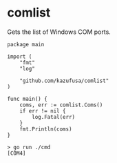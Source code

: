 # comlist

Gets the list of Windows COM ports.

```
package main

import (
	"fmt"
	"log"

	"github.com/kazufusa/comlist"
)

func main() {
	coms, err := comlist.Coms()
	if err != nil {
		log.Fatal(err)
	}
	fmt.Println(coms)
}
```

```
> go run ./cmd
[COM4]
```

